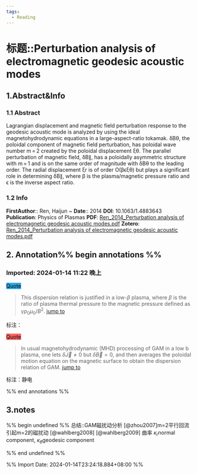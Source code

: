 ```yaml
---
tags:
  - Reading
---
```

# 标题::Perturbation analysis of electromagnetic geodesic acoustic modes

## 1.Abstract&Info
### 1.1 Abstract
Lagrangian displacement and magnetic field perturbation response to the geodesic acoustic mode is analyzed by using the ideal magnetohydrodynamic equations in a large-aspect-ratio tokamak. δBθ, the poloidal component of magnetic field perturbation, has poloidal wave number m = 2 created by the poloidal displacement ξθ. The parallel perturbation of magnetic field, δB∥, has a poloidally asymmetric structure with m = 1 and is on the same order of magnitude with δBθ to the leading order. The radial displacement ξr is of order O(βϵξθ) but plays a significant role in determining δB∥, where β is the plasma/magnetic pressure ratio and ϵ is the inverse aspect ratio.

### 1.2 Info
**FirstAuthor**:: Ren, Haijun 
~
**Date**:: 2014
**DOI**: 10.1063/1.4883643
**Publication**: Physics of Plasmas
**PDF**: [Ren_2014_Perturbation analysis of electromagnetic geodesic acoustic modes.pdf](file://C:\Users\lyx\Zotero\storage\4RQQSMRT\Ren_2014_Perturbation%20analysis%20of%20electromagnetic%20geodesic%20acoustic%20modes.pdf)
**Zotero**: [Ren_2014_Perturbation analysis of electromagnetic geodesic acoustic modes.pdf](zotero://select/library/items/4RQQSMRT)


## 2. Annotation%% begin annotations %%


### Imported: 2024-01-14 11:22 晚上


<mark style="background-color: #2ea8e5">Quote</mark>
>This dispersion relation is justified in a low-$\beta$ plasma, where $\beta$ is the ratio of plasma thermal pressure to the magnetic pressure defined as $\gamma p_0\mu_0/B^2$. [jump to](zotero://open-pdf/library/items/4RQQSMRT?page=2&annotation=UTFLGJID)

标注：


<mark style="background-color: #ff6666">Quote</mark>
>In usual magnetohydrodynamic (MHD) processing of GAM in a low b plasma, one lets $\delta \vec{J}\ne0$ but $\delta \vec{B}= 0$, and then averages the poloidal motion equation on the magnetic surface to obtain the dispersion relation of GAM. [jump to](zotero://open-pdf/library/items/4RQQSMRT?page=2&annotation=5BPLQLFF)

标注：静电



%% end annotations %%

## 3.notes
%% begin undefined %%
总结::GAM磁扰动分析
[@zhou2007]m=2平行回流引起m=2的磁扰动
[@wahlberg2008]  [@wahlberg2009]
曲率 $\kappa_r$normal component, $\kappa_\theta$geodesic component


%% end undefined %%

%% Import Date: 2024-01-14T23:24:18.884+08:00 %%
